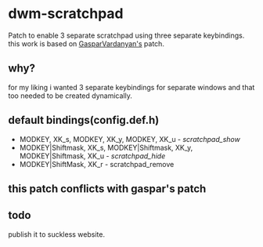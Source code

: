# dwm-scratchpad

Patch to enable 3 separate scratchpad using three separate keybindings. this work is based on [GasparVardanyan's](https://bitbucket.org/GasparVardanyan/dwm-scratchpad) patch.

## why?
for my liking i wanted 3 separate keybindings for separate windows and that too needed to be created dynamically.

## default bindings(config.def.h)
- MODKEY, XK_s, MODKEY, XK_y, MODKEY, XK_u - <i> scratchpad_show </i>
- MODKEY|Shiftmask, XK_s, MODKEY|Shiftmask, XK_y, MODKEY|Shiftmask, XK_u - <i> scratchpad_hide </i>
- MODKEY|ShiftMask, XK_r - scratchpad_remove

## this patch conflicts with gaspar's patch

## todo
publish it to suckless website.

